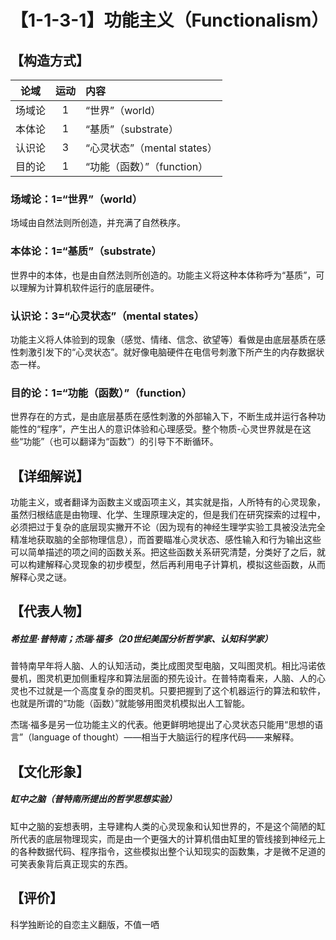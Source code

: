 # 【1-1-3-1】功能主义（Functionalism）
## 【构造方式】
| 论域 | 运动           | 内容 |
|:----:|:----------------:|:-----|
| 场域论   | 1|  “世界”（world）  |
| 本体论   | 1|  “基质”（substrate）  |
| 认识论   | 3|  “心灵状态”（mental states）  |
| 目的论   | 1|  “功能（函数）”（function）  |

### 场域论：1=“世界”（world）
场域由自然法则所创造，并充满了自然秩序。
### 本体论：1=“基质”（substrate）
世界中的本体，也是由自然法则所创造的。功能主义将这种本体称呼为“基质”，可以理解为计算机软件运行的底层硬件。
### 认识论：3=“心灵状态”（mental states）
功能主义将人体验到的现象（感觉、情绪、信念、欲望等）看做是由底层基质在感性刺激引发下的“心灵状态”。就好像电脑硬件在电信号刺激下所产生的内存数据状态一样。
### 目的论：1=“功能（函数）”（function）
世界存在的方式，是由底层基质在感性刺激的外部输入下，不断生成并运行各种功能性的“程序”，产生出人的意识体验和心理感受。整个物质-心灵世界就是在这些“功能”（也可以翻译为“函数”）的引导下不断循环。
## 【详细解说】
功能主义，或者翻译为函数主义或函项主义，其实就是指，人所特有的心灵现象，虽然归根结底是由物理、化学、生理原理决定的，但是我们在研究探索的过程中，必须把过于复杂的底层现实撇开不论（因为现有的神经生理学实验工具被没法完全精准地获取脑的全部物理信息），而首要瞄准心灵状态、感性输入和行为输出这些可以简单描述的项之间的函数关系。把这些函数关系研究清楚，分类好了之后，就可以构建解释心灵现象的初步模型，然后再利用电子计算机，模拟这些函数，从而解释心灵之谜。

## 【代表人物】
##### 希拉里·普特南；杰瑞·福多（20世纪美国分析哲学家、认知科学家）

普特南早年将人脑、人的认知活动，类比成图灵型电脑，又叫图灵机。相比冯诺依曼机，图灵机更加侧重程序和算法层面的预先设计。在普特南看来，人脑、人的心灵也不过就是一个高度复杂的图灵机。只要把握到了这个机器运行的算法和软件，也就是所谓的“功能（函数）”就能够用图灵机模拟出人工智能。

杰瑞·福多是另一位功能主义的代表。他更鲜明地提出了心灵状态只能用“思想的语言”（language of thought）——相当于大脑运行的程序代码——来解释。

## 【文化形象】
##### 缸中之脑（普特南所提出的哲学思想实验）
缸中之脑的妄想表明，主导建构人类的心灵现象和认知世界的，不是这个简陋的缸所代表的底层物理现实，而是由一个更强大的计算机借由缸里的管线接到神经元上的各种数据代码、程序指令，这些模拟出整个认知现实的函数集，才是微不足道的可笑表象背后真正现实的东西。
## 【评价】
科学独断论的自恋主义翻版，不值一哂
